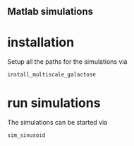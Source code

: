 ## Matlab simulations
# installation
Setup all the paths for the simulations via
```
install_multiscale_galactose
```

# run simulations
The simulations can be started via 
```
sim_sinusoid
```
